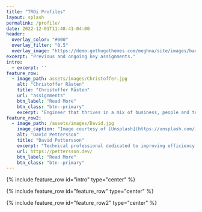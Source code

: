 ```yaml
---
title: "TROi Profiles"
layout: splash
permalink: /profile/
date: 2022-12-01T11:48:41-04:00
header:
  overlay_color: "#000"
  overlay_filter: "0.5"
  overlay_image: "https://demo.gethugothemes.com/meghna/site/images/backgrounds/hero-area.jpg"
excerpt: "Previous and ongoing key assignments."
intro: 
  - excerpt: ''
feature_row:
  - image_path: assets/images/Christoffer.jpg
    alt: "Christoffer Råsten"
    title: "Christoffer Råsten"
    url: "assignments"
    btn_label: "Read More"
    btn_class: "btn--primary"
    excerpt: "Engineer that thrives in a mix of business, people and technology"
feature_row2:
  - image_path: /assets/images/David.jpg
    image_caption: "Image courtesy of [Unsplash](https://unsplash.com/)"
    alt: "David Pettersson"
    title: "David Pettersson"
    excerpt: "Technical professional dedicated to improving efficiency and business value by enabling teams and individuals in digital transformation."
    url: https://pettersson.dev/
    btn_label: "Read More"
    btn_class: "btn--primary"
---
```


{% include feature_row id="intro" type="center" %}

{% include feature_row id="feature_row" type="center" %}

{% include feature_row id="feature_row2" type="center" %}
